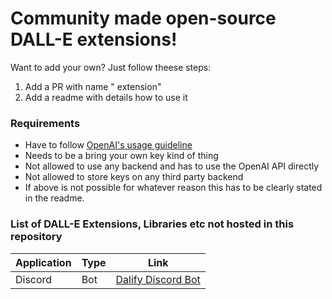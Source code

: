 # Community made open-source DALL-E extensions!

Want to add your own? Just follow theese steps:
1. Add a PR with name "<product> extension"
2. Add a readme with details how to use it

### Requirements

* Have to follow [OpenAI's usage guideline](https://beta.openai.com/docs/usage-policies)
* Needs to be a bring your own key kind of thing
* Not allowed to use any backend and has to use the OpenAI API directly
* Not allowed to store keys on any third party backend
* If above is not possible for whatever reason this has to be clearly
stated in the readme. 



### List of DALL-E Extensions, Libraries etc not hosted in this repository
| Application | Type | Link
|---|---|---|
| Discord | Bot | [Dalify Discord Bot](https://github.com/openai/dallify-discord-bot)
